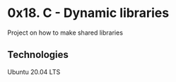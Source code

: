 # 0x18. C - Dynamic libraries
Project on how to make shared libraries

## Technologies
Ubuntu 20.04 LTS
